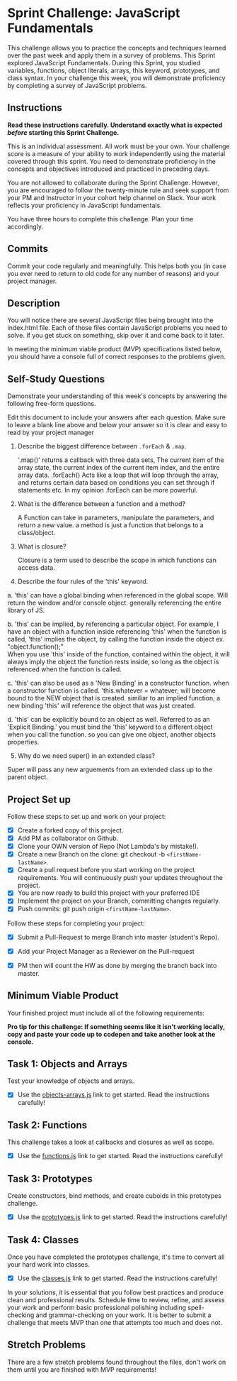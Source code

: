 # Sprint Challenge: JavaScript Fundamentals

This challenge allows you to practice the concepts and techniques learned over the past week and apply them in a survey of problems. This Sprint explored JavaScript Fundamentals. During this Sprint, you studied variables, functions, object literals, arrays, this keyword, prototypes, and class syntax. In your challenge this week, you will demonstrate proficiency by completing a survey of JavaScript problems.

## Instructions

**Read these instructions carefully. Understand exactly what is expected _before_ starting this Sprint Challenge.**

This is an individual assessment. All work must be your own. Your challenge score is a measure of your ability to work independently using the material covered through this sprint. You need to demonstrate proficiency in the concepts and objectives introduced and practiced in preceding days.

You are not allowed to collaborate during the Sprint Challenge. However, you are encouraged to follow the twenty-minute rule and seek support from your PM and Instructor in your cohort help channel on Slack. Your work reflects your proficiency in JavaScript fundamentals.

You have three hours to complete this challenge. Plan your time accordingly.

## Commits

Commit your code regularly and meaningfully. This helps both you (in case you ever need to return to old code for any number of reasons) and your project manager.

## Description

You will notice there are several JavaScript files being brought into the index.html file.  Each of those files contain JavaScript problems you need to solve.  If you get stuck on something, skip over it and come back to it later.

In meeting the minimum viable product (MVP) specifications listed below, you should have a console full of correct responses to the problems given.

## Self-Study Questions

Demonstrate your understanding of this week's concepts by answering the following free-form questions.

Edit this document to include your answers after each question. Make sure to leave a blank line above and below your answer so it is clear and easy to read by your project manager

1. Describe the biggest difference between `.forEach` & `.map`.

    '.map()' returns a callback with three data sets, The current item of the array state, the current index of the current item index, and the entire array data. .forEach() Acts like a loop that will loop through the array, and returns certain data based on conditions you can set through if statements etc. In my opinion .forEach can be more powerful. 
    
2. What is the difference between a function and a method?
    
    A Function can take in parameters, manipulate the parameters, and return a new value. a method is just a function that belongs to a class/object.
    
3. What is closure?

    Closure is a term used to describe the scope in which functions can access data.

4. Describe the four rules of the 'this' keyword.

a. 'this' can have a global binding when referenced in the global scope. Will return the window and/or console object. generally referencing the entire library of JS.

b. 'this' can be implied, by referencing a particular object. For example, I have an object with a function inside referencing 'this'
when the function is called, 'this' implies the object, by calling the function inside the object  ex. "object.function();"   
When you use 'this' inside of the function, contained within the object, it will always imply the object the function rests inside, so long as the object is referenced when the function is called.

c. 'this' can also be used as a 'New Binding' in a constructor function. when a constructor function is called. 
'this.whatever = whatever; will become bound to the NEW object that is created. similiar to an implied function, a new binding 'this' will reference the object that was just created.

d.  'this' can be explicitly bound to an object as well. Referred to as an 'Explicit Binding.' you must bind the 'this' keyword to a different object when you call the function. so you can give one object, another objects properties.

5. Why do we need super() in an extended class?

  Super will pass any new arguements from an extended class up to the parent object.

## Project Set up

Follow these steps to set up and work on your project:

- [x] Create a forked copy of this project.
- [x] Add PM as collaborator on Github.
- [x] Clone your OWN version of Repo (Not Lambda's by mistake!).
- [x] Create a new Branch on the clone: git checkout -b `<firstName-lastName>`.
- [x] Create a pull request before you start working on the project requirements.  You will continuously push your updates throughout the project.
- [x] You are now ready to build this project with your preferred IDE
- [x] Implement the project on your Branch, committing changes regularly.
- [x] Push commits: git push origin `<firstName-lastName>`.

Follow these steps for completing your project:

- [x] Submit a Pull-Request to merge <firstName-lastName> Branch into master (student's  Repo).
- [x] Add your Project Manager as a Reviewer on the Pull-request
- [x] PM then will count the HW as done by  merging the branch back into master.


## Minimum Viable Product

Your finished project must include all of the following requirements:

**Pro tip for this challenge: If something seems like it isn't working locally, copy and paste your code up to codepen and take another look at the console.**

## Task 1: Objects and Arrays
Test your knowledge of objects and arrays. 
* [x] Use the [objects-arrays.js](challenges/objects-arrays.js) link to get started.  Read the instructions carefully!

## Task 2: Functions
This challenge takes a look at callbacks and closures as well as scope. 
* [x] Use the [functions.js](challenges/functions.js) link to get started. Read the instructions carefully!

## Task 3: Prototypes
Create constructors, bind methods, and create cuboids in this prototypes challenge.
* [x] Use the [prototypes.js](challenges/prototypes.js) link to get started. Read the instructions carefully!

## Task 4: Classes
Once you have completed the prototypes challenge, it's time to convert all your hard work into classes.
* [x] Use the [classes.js](challenges/classes.js) link to get started. Read the instructions carefully!

In your solutions, it is essential that you follow best practices and produce clean and professional results. Schedule time to review, refine, and assess your work and perform basic professional polishing including spell-checking and grammar-checking on your work. It is better to submit a challenge that meets MVP than one that attempts too much and does not.

## Stretch Problems

There are a few stretch problems found throughout the files, don't work on them until you are finished with MVP requirements!

